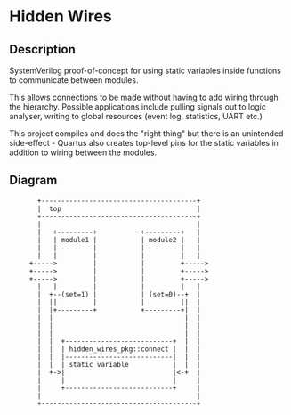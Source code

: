 Hidden Wires
============


Description
-----------

SystemVerilog proof-of-concept for using static variables inside functions to
communicate between modules.

This allows connections to be made without having to add wiring through the
hierarchy. Possible applications include pulling signals out to logic
analyser, writing to global resources (event log, statistics, UART etc.)

This project compiles and does the "right thing" but there is an
unintended side-effect - Quartus also creates top-level pins for the static
variables in addition to wiring between the modules.

Diagram
-------

           +---------------------------------------+
           |  top                                  |
           +---------------------------------------+
           |                                       |
           |   +---------+           +---------+   |
           |   | module1 |           | module2 |   |
           |   |---------|           |---------|   |
           |   |         |           |         |   |
         +----->         |           |         +----->
         +----->         |           |         +----->
         +----->         |           |         +----->
           |   |         |           |         |   |
           |  +--(set=1) |           | (set=0)--+  |
           |  ||         |           |         ||  |
           |  |+---------+           +---------+|  |
           |  |                                 |  |
           |  |                                 |  |
           |  |                                 |  |
           |  |  +---------------------------+  |  |
           |  |  | hidden_wires_pkg::connect |  |  |
           |  |  |---------------------------|  |  |
           |  |  | static variable           |  |  |
           |  +->|                           |<-+  |
           |     |                           |     |
           |     +---------------------------+     |
           |                                       |
           +---------------------------------------+

